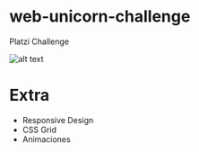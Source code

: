 # web-unicorn-challenge
Platzi Challenge

![alt text](https://i.imgur.com/488Io2S.png)

# Extra 
- Responsive Design
- CSS Grid
- Animaciones

